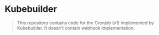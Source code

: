 # Kubebuilder
> This repository contains code for the Cronjob (v1) implemented by Kubebuilder. It doesn't contain webhook implementation.
